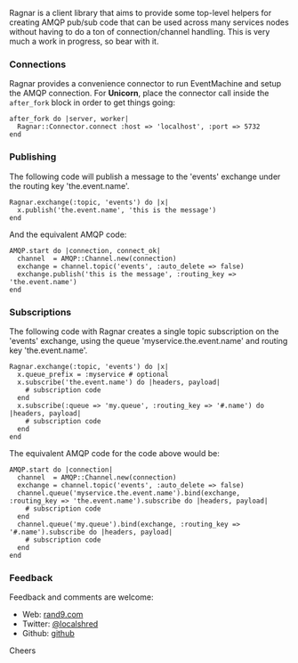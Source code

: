Ragnar is a client library that aims to provide some top-level helpers for creating AMQP pub/sub code that can be used across many services nodes without having to do a ton of connection/channel handling. This is very much a work in progress, so bear with it.

### Connections ###

Ragnar provides a convenience connector to run EventMachine and setup the AMQP connection. For **Unicorn**, place the connector call inside the `after_fork` block in order to get things going:

    after_fork do |server, worker|
      Ragnar::Connector.connect :host => 'localhost', :port => 5732
    end

### Publishing ###

The following code will publish a message to the 'events' exchange under the routing key 'the.event.name'.

    Ragnar.exchange(:topic, 'events') do |x|
      x.publish('the.event.name', 'this is the message')
    end

And the equivalent AMQP code:

    AMQP.start do |connection, connect_ok|
      channel  = AMQP::Channel.new(connection)
      exchange = channel.topic('events', :auto_delete => false)
      exchange.publish('this is the message', :routing_key => 'the.event.name')
    end


### Subscriptions ###

The following code with Ragnar creates a single topic subscription on the 'events' exchange, using the queue 'myservice.the.event.name' and routing key 'the.event.name'.

    Ragnar.exchange(:topic, 'events') do |x|
      x.queue_prefix = :myservice # optional
      x.subscribe('the.event.name') do |headers, payload|
        # subscription code
      end
      x.subscribe(:queue => 'my.queue', :routing_key => '#.name') do |headers, payload|
        # subscription code
      end
    end
    
The equivalent AMQP code for the code above would be:

    AMQP.start do |connection|
      channel  = AMQP::Channel.new(connection)
      exchange = channel.topic('events', :auto_delete => false)
      channel.queue('myservice.the.event.name').bind(exchange, :routing_key => 'the.event.name').subscribe do |headers, payload|
        # subscription code
      end
      channel.queue('my.queue').bind(exchange, :routing_key => '#.name').subscribe do |headers, payload|
        # subscription code
      end
    end

### Feedback ###

Feedback and comments are welcome:

* Web: [rand9.com][web]
* Twitter: [@localshred][twitter]
* Github: [github][]

Cheers

  [web]: http://www.rand9.com "rand9.com"
  [twitter]: http://twitter.com/localshred "Twitter: @localshred"
  [github]: http://github.com/localshred "Github: localshred"
